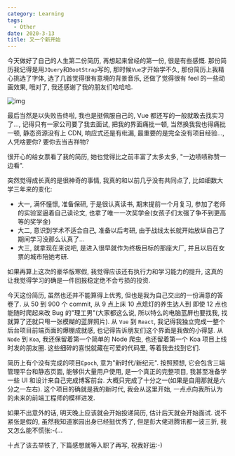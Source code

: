 ```yaml
---
category: Learning
tags:
  - Other
date: 2020-3-13
title: 又一个新开始
---
```


今天做好了自己的人生第二份简历, 再想起来曾经的第一份, 很是有些感慨. 那份简历我记得是用`JQuery`和`BootStrap`写的, 那时候`Vue`才开始学不久, 那份简历上我精心挑选了字体, 选了几首觉得很有意境的背景音乐, 还做了觉得很有 feel 的一些动画效果, 哦对了, 我还感谢了我的朋友们哈哈哈.

![img](https://linbudu-img-store.oss-cn-shenzhen.aliyuncs.com/img/mmexport1584105242360.jpg)

最后当然是以失败告终啦, 我也是挺佩服自己的, Vue 都还写的一般就敢去找实习了..., 记得只有一家公司要了我去面试, 把我的界面痛批一顿, 当然换我我也得痛批一顿, 静态资源没有上 CDN, 响应式还是有纰漏, 最重要的是完全没有项目经验..., 人凭啥要你? 要你去当吉祥物?

很开心的给女票看了我的简历, 她也觉得比之前丰富了太多太多, "一边啧啧称赞一边看".

突然觉得成长真的是很神奇的事情, 我真的和以前几乎没有共同点了, 比如细数大学三年来的变化:

- 大一, 满怀憧憬, 准备保研, 于是很认真读书, 期末提前一个月复习, 参加了老师的实验室逼着自己读论文, 也拿了唯一一次奖学金(女孩子们太强了争不到更高等的奖学金)
- 大二, 意识到学术不适合自己, 准备以后考研, 由于战线太长就开始放纵自己了期间学习没那么认真了...
- 大三, 就拿现在来说吧, 是进入很早就作为终极目标的那座大厂, 并且以后在女票的城市陪她考研.

如果再算上这次的豪华版寒假, 我觉得应该还有执行力和学习能力的提升, 这真的让我觉得学习的确是一件回报稳定绝不会亏损的投资.

今天这份简历, 虽然也还并不能算得上优秀, 但也是我为自己交出的一份满意的答卷了. 从 50 到 900 个 commit, 从 9 点上床 10 点熄灯的养生达人到 即使 12 点也能随时爬起来改 Bug 的"理工男"(大家都这么说, 所以特么的电脑蓝屏也要找我, 找就算了还就只甩一张模糊的蓝屏照片). 从 `Vue` 到 `React`, 我记得我独立完成一整个后台项目前端页面的爆棚成就感, 也记得告诉朋友们这个界面是我做的小得瑟. 从 `Node` 到 `Koa`, 我还保留着第一个简单的 Node 爬虫, 也还留着第一个 Koa 项目上线时发的朋友圈. 这些细碎的喜悦就藏在可爱的代码里, 等着我去找到它们.

简历上有个没有完成的项目`Epoch`, 意为"新时代/新纪元". 按照预想, 它会包含三端管理平台和静态页面, 能够供大量用户使用, 是一个真正的完整项目, 我甚至准备学一些 UI 和设计来自己完成博客前台. 大概只完成了十分之一(如果是自用那就是六分之一左右). 这个项目的确就是我的新时代, 我会从这里开始, 一点点向我所认为的未来的前端工程师的模样进发.

如果不出意外的话, 明天晚上应该就会开始投递简历, 估计后天就会开始面试. 说不紧张是假的, 虽然我知道家园出身已经挺优秀了, 但是彭大佬进腾讯都一波三折, 我又怎么能不慌张:-(...

十点了该去举铁了, 下篇感想就等入职了再写, 祝我好运:-)
